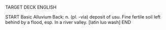 TARGET DECK
ENGLISH

START
Basic
Alluvium
Back: n. (pl. -via) deposit of usu. Fine fertile soil left behind by a flood, esp. In a river valley. [latin luo wash]
END
